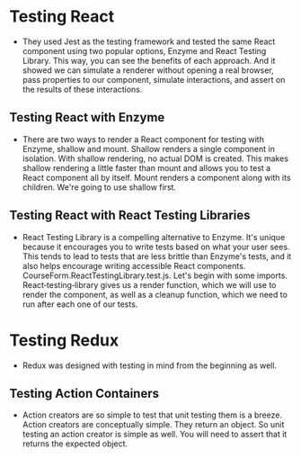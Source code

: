 # Testing React

- They used Jest as the testing framework and tested the same React component using two popular options, Enzyme and React Testing Library. This way, you can see the benefits of each approach. And it showed we can simulate a renderer without opening a real browser, pass properties to our component, simulate interactions, and assert on the results of these interactions. 

## Testing React with Enzyme

- There are two ways to render a React component for testing with Enzyme, shallow and mount. Shallow renders a single component in isolation. With shallow rendering, no actual DOM is created. This makes shallow rendering a little faster than mount and allows you to test a React component all by itself. Mount renders a component along with its children. We're going to use shallow first.

## Testing React with React Testing Libraries 

- React Testing Library is a compelling alternative to Enzyme. It's unique because it encourages you to write tests based on what your user sees. This tends to lead to tests that are less brittle than Enzyme's tests, and it also helps encourage writing accessible React components. CourseForm.ReactTestingLibrary.test.js. Let's begin with some imports. React‑testing‑library gives us a render function, which we will use to render the component, as well as a cleanup function, which we need to run after each one of our tests. 

# Testing Redux

- Redux was designed with testing in mind from the beginning as well. 

## Testing Action Containers

- Action creators are so simple to test that unit testing them is a breeze. Action creators are conceptually simple. They return an object. So unit testing an action creator is simple as well. You will need to assert that it returns the expected object.